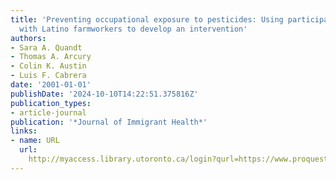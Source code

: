 ```yaml
---
title: 'Preventing occupational exposure to pesticides: Using participatory research
  with Latino farmworkers to develop an intervention'
authors:
- Sara A. Quandt
- Thomas A. Arcury
- Colin K. Austin
- Luis F. Cabrera
date: '2001-01-01'
publishDate: '2024-10-10T14:22:51.375816Z'
publication_types:
- article-journal
publication: '*Journal of Immigrant Health*'
links:
- name: URL
  url: 
    http://myaccess.library.utoronto.ca/login?qurl=https://www.proquest.com/docview/619637364?accountid=14771&bdid=38384&_bd=UrCDmKDYfg4XClPYnu7C57UoGkM%3D
---
```

